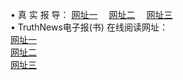 &#8226; 真 实 报 导：
<a href="http://my25.cf:81/read/" target="_blank">网址一</a>
　<a href="http://css22.gq/" target="_blank">网址二</a>
　<a href="http://qq404.cf/read/" target="_blank">网址三</a>
　<br />
&#8226; TruthNews电子报(书) 在线阅读网址：<br />
  <a href="http://my25.cf:81/read/" target="_blank">网址一</a><br />
  <a href="http://css22.gq/" target="_blank">网址二</a><br />
<a href="http://qq404.cf/read/" target="_blank">网址三</a><br />
